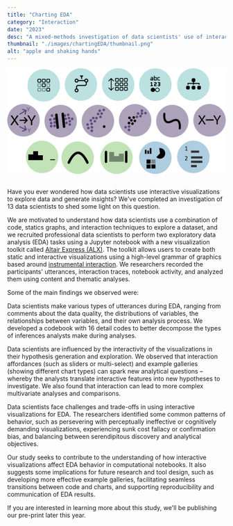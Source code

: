 ```yaml
---
title: "Charting EDA"
category: "Interaction"
date: "2023"
desc: "A mixed-methods investigation of data scientists' use of interactive visualizations"
thumbnail: "./images/chartingEDA/thumbnail.png"
alt: "apple and shaking hands"
---
```


![Different icons representing the types of inferences data scientists make during analysis.](./images/chartingEDA/banner.png)

##

Have you ever wondered how data scientists use interactive visualizations to explore data and generate insights? We've completed an investigation of 13 data scientists to shed some light on this question.

We are motivated to understand how data scientists use a combination of code, statics graphs, and interaction techniques to explore a dataset, and we recruited professional data scientists to perform two exploratory data analysis (EDA) tasks using a Jupyter notebook with a new visualization toolkit called [Altair Express (ALX)](https://www.dylanwootton.com/projects/altairExpress). The toolkit allows users to create both static and interactive visualizations using a high-level grammar of graphics based around [instrumental interaction](https://dl.acm.org/doi/10.1145/332040.332473). We researchers recorded the participants' utterances, interaction traces, notebook activity, and analyzed them using content and thematic analyses.

Some of the main findings we observed were:

Data scientists make various types of utterances during EDA, ranging from comments about the data quality, the distributions of variables, the relationships between variables, and their own analysis process. We developed a codebook with 16 detail codes to better decompose the types of inferences analysts make during analyses.

Data scientists are influenced by the interactivity of the visualizations in their hypothesis generation and exploration. We observed that interaction affordances (such as sliders or multi-select) and example galleries (showing different chart types) can spark new analytical questions – whereby the analysts translate interactive features into new hypotheses to investigate. We also found that interaction can lead to more complex multivariate analyses and comparisons.

Data scientists face challenges and trade-offs in using interactive visualizations for EDA. The researchers identified some common patterns of behavior, such as persevering with perceptually ineffective or cognitively demanding visualizations, experiencing sunk cost fallacy or confirmation bias, and balancing between serendipitous discovery and analytical objectives.

Our study seeks to contribute to the understanding of how interactive visualizations affect EDA behavior in computational notebooks. It also suggests some implications for future research and tool design, such as developing more effective example galleries, facilitating seamless transitions between code and charts, and supporting reproducibility and communication of EDA results.

If you are interested in learning more about this study, we'll be publishing our pre-print later this year.
